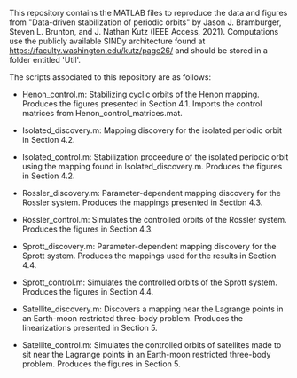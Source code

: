 This repository contains the MATLAB files to reproduce the data and figures from "Data-driven stabilization of periodic orbits" by Jason J. Bramburger, Steven L. Brunton, and J. Nathan Kutz (IEEE Access, 2021). Computations use the publicly available SINDy architecture found at https://faculty.washington.edu/kutz/page26/ and should be stored in a folder entitled 'Util'. 

The scripts associated to this repository are as follows:

- Henon_control.m: Stabilizing cyclic orbits of the Henon mapping. Produces the figures presented in Section 4.1. Imports the control matrices from Henon_control_matrices.mat.

- Isolated_discovery.m: Mapping discovery for the isolated periodic orbit in Section 4.2.

- Isolated_control.m: Stabilization proceedure of the isolated periodic orbit using the mapping found in Isolated_discovery.m. Produces the figures in Section 4.2.

- Rossler_discovery.m: Parameter-dependent mapping discovery for the Rossler system. Produces the mappings presented in Section 4.3.

- Rossler_control.m: Simulates the controlled orbits of the Rossler system. Produces the figures in Section 4.3.

- Sprott_discovery.m: Parameter-dependent mapping discovery for the Sprott system. Produces the mappings used for the results in Section 4.4.

- Sprott_control.m: Simulates the controlled orbits of the Sprott system. Produces the figures in Section 4.4.

- Satellite_discovery.m: Discovers a mapping near the Lagrange points in an Earth-moon restricted three-body problem. Produces the linearizations presented in Section 5.

- Satellite_control.m: Simulates the controlled orbits of satellites made to sit near the Lagrange points in an Earth-moon restricted three-body problem. Produces the figures in Section 5.
